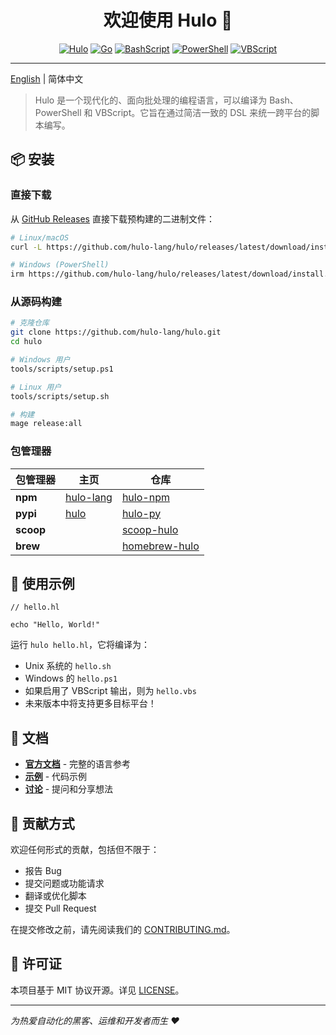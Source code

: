 <h1 align="center">欢迎使用 Hulo 👋</h1>
<center>

[![Hulo](https://img.shields.io/badge/Hulo-%238866E9.svg?logoColor=white&style=for-the-badge)](https://github.com/hulo-lang/hulo) [![Go](https://img.shields.io/badge/Go-1.24.4-%2300ADD8.svg?logo=go&logoColor=white&style=for-the-badge)](https://golang.org/) [![BashScript](https://img.shields.io/badge/Bash%20Script-%23121011.svg?logo=gnu-bash&logoColor=white&style=for-the-badge)](https://www.gnu.org/software/bash/) [![PowerShell](https://img.shields.io/badge/PowerShell-%235391FE.svg?logo=powershell&logoColor=white&style=for-the-badge)](https://learn.microsoft.com/en-us/powershell/) [![VBScript](https://img.shields.io/badge/VBScript-%234A4A4A.svg?logo=windows&logoColor=white&style=for-the-badge)](https://documentation.help/MS-Office-VBScript/VBSTOC.htm)

</center>

---

[English](README.md) | 简体中文

> Hulo 是一个现代化的、面向批处理的编程语言，可以编译为 Bash、PowerShell 和 VBScript。它旨在通过简洁一致的 DSL 来统一跨平台的脚本编写。

## 📦 安装

### **直接下载**

从 [GitHub Releases](https://github.com/hulo-lang/hulo/releases) 直接下载预构建的二进制文件：

```sh
# Linux/macOS
curl -L https://github.com/hulo-lang/hulo/releases/latest/download/install.sh | bash

# Windows (PowerShell)
irm https://github.com/hulo-lang/hulo/releases/latest/download/install.ps1 | iex
```

### **从源码构建**
```sh
# 克隆仓库
git clone https://github.com/hulo-lang/hulo.git
cd hulo

# Windows 用户
tools/scripts/setup.ps1

# Linux 用户
tools/scripts/setup.sh

# 构建
mage release:all
```

### **包管理器**

| 包管理器 | 主页 | 仓库 |
|---------|------|------|
| **npm** | [hulo-lang](https://www.npmjs.com/package/hulo-lang) | [hulo-npm](https://github.com/hulo-lang/hulo-npm) |
| **pypi** | [hulo](https://pypi.org/project/hulo) | [hulo-py](https://github.com/hulo-lang/hulo-py) |
| **scoop** |  | [scoop-hulo](https://github.com/hulo-lang/scoop-hulo) |
| **brew** |  | [homebrew-hulo](https://github.com/hulo-lang/homebrew-hulo) |


## 🚀 使用示例

```hulo
// hello.hl

echo "Hello, World!"
```

运行 `hulo hello.hl`，它将编译为：
* Unix 系统的 `hello.sh`
* Windows 的 `hello.ps1`
* 如果启用了 VBScript 输出，则为 `hello.vbs`
* 未来版本中将支持更多目标平台！

## 📖 文档

- **[官方文档](https://hulo-lang.github.io/docs)** - 完整的语言参考
- **[示例](./examples/)** - 代码示例
- **[讨论](https://github.com/hulo-lang/hulo/discussions)** - 提问和分享想法

## 🤝 贡献方式

欢迎任何形式的贡献，包括但不限于：

- 报告 Bug
- 提交问题或功能请求
- 翻译或优化脚本
- 提交 Pull Request

在提交修改之前，请先阅读我们的 [CONTRIBUTING.md](CONTRIBUTING.md)。

## 📝 许可证

本项目基于 MIT 协议开源。详见 [LICENSE](LICENSE)。

---

_为热爱自动化的黑客、运维和开发者而生 ❤️_
